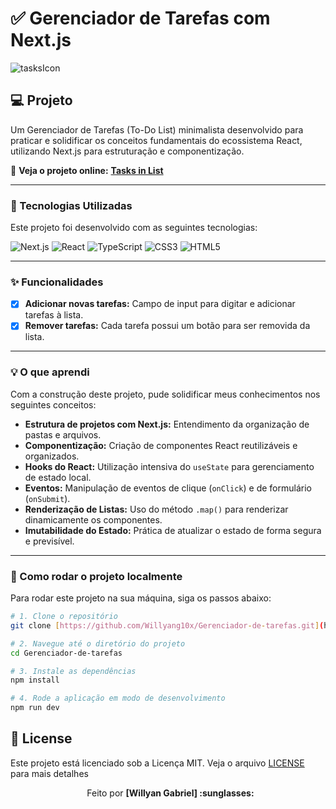 # ✅ Gerenciador de Tarefas com Next.js

![tasksIcon](https://github.com/user-attachments/assets/ac9c11ac-ebbe-423b-a315-1d203d0ffdfb)

## 💻 Projeto

Um Gerenciador de Tarefas (To-Do List) minimalista desenvolvido para praticar e solidificar os conceitos fundamentais do ecossistema React, utilizando Next.js para estruturação e componentização.

🔗 **Veja o projeto online:** **[Tasks in List](https://tasks-in-list.netlify.app/)**

---

### 🚀 Tecnologias Utilizadas

Este projeto foi desenvolvido com as seguintes tecnologias:

![Next.js](https://img.shields.io/badge/next.js-000000?style=for-the-badge&logo=nextdotjs&logoColor=white)
![React](https://img.shields.io/badge/React-20232A?style=for-the-badge&logo=react&logoColor=61DAFB)
![TypeScript](https://img.shields.io/badge/TypeScript-007ACC?style=for-the-badge&logo=typescript&logoColor=white)
![CSS3](https://img.shields.io/badge/css3-%231572B6.svg?style=for-the-badge&logo=css3&logoColor=white)
![HTML5](https://img.shields.io/badge/html5-%23E34F26.svg?style=for-the-badge&logo=html5&logoColor=white)

---

### ✨ Funcionalidades

-   [x] **Adicionar novas tarefas:** Campo de input para digitar e adicionar tarefas à lista.
-   [x] **Remover tarefas:** Cada tarefa possui um botão para ser removida da lista.

---

### 💡 O que aprendi

Com a construção deste projeto, pude solidificar meus conhecimentos nos seguintes conceitos:

-   **Estrutura de projetos com Next.js:** Entendimento da organização de pastas e arquivos.
-   **Componentização:** Criação de componentes React reutilizáveis e organizados.
-   **Hooks do React:** Utilização intensiva do `useState` para gerenciamento de estado local.
-   **Eventos:** Manipulação de eventos de clique (`onClick`) e de formulário (`onSubmit`).
-   **Renderização de Listas:** Uso do método `.map()` para renderizar dinamicamente os componentes.
-   **Imutabilidade do Estado:** Prática de atualizar o estado de forma segura e previsível.

---

### 📂 Como rodar o projeto localmente

Para rodar este projeto na sua máquina, siga os passos abaixo:

```bash
# 1. Clone o repositório
git clone [https://github.com/Willyang10x/Gerenciador-de-tarefas.git](https://github.com/Willyang10x/Gerenciador-de-tarefas.git)

# 2. Navegue até o diretório do projeto
cd Gerenciador-de-tarefas

# 3. Instale as dependências
npm install

# 4. Rode a aplicação em modo de desenvolvimento
npm run dev
```
## 📝 License

Este projeto está licenciado sob a Licença MIT. Veja o arquivo [LICENSE](./LICENSE) para mais detalhes

<p align="center">
  Feito por <strong>[Willyan Gabriel] :sunglasses:</strong>
</p>
